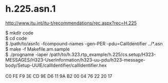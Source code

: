 # h.225.asn.1

http://www.itu.int/itu-t/recommendations/rec.aspx?rec=H.225

$ mkdir code  
$ cd code  
$ /path/to/asn1c -fcompound-names -gen-PER -pdu=CallIdentifier ../*.asn  
$ make -f Makefile.am.sample  
$ ./progname -iaper /path/to/h.323.rtp_example/h.225/cs.setup/H323-MESSAGES/H323-UserInformation/h323-uu-pdu/h323-message-body/Setup-UUIE/callIdentifier/callIdentifier.hex  
<CallIdentifier>  
    <guid>C0 FE F9 3E CD 9E D6 11 9A B2 00 04 76 22 20 17</guid>  
</CallIdentifier>  
